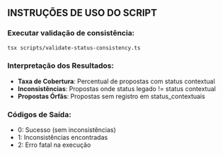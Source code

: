 ## INSTRUÇÕES DE USO DO SCRIPT

### Executar validação de consistência:

```bash
tsx scripts/validate-status-consistency.ts
```

### Interpretação dos Resultados:

- **Taxa de Cobertura**: Percentual de propostas com status contextual
- **Inconsistências**: Propostas onde status legado != status contextual
- **Propostas Órfãs**: Propostas sem registro em status_contextuais

### Códigos de Saída:

- 0: Sucesso (sem inconsistências)
- 1: Inconsistências encontradas
- 2: Erro fatal na execução

